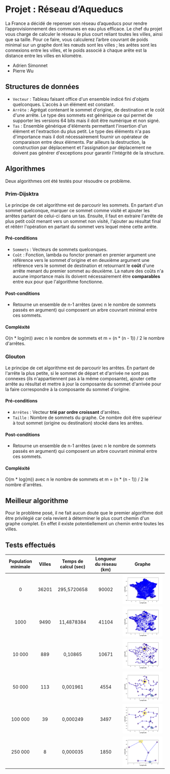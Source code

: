 # Projet : Réseau d’Aqueducs
La France a décidé de repenser son réseau d’aqueducs pour rendre l’approvisionnement des communes en eau plus efficace. Le chef du projet vous charge de calculer le réseau le plus court reliant toutes les villes, ainsi que sa taille. Pour ce faire, vous calculerez l’arbre couvrant de poids minimal sur un graphe dont les nœuds sont les villes ; les arêtes sont les connexions entre les villes, et le poids associé à chaque arête est la distance entre les villes en kilomètre.
- Adrien Simonnet
- Pierre Wu
## Structures de données
- `Vecteur` : Tableau faisant office d'un ensemble indicé fini d'objets quelconques. L'accès à un élément est constant.
- `Arrête` : Agrégat contenant le sommet d'origine, de destination et le coût d'une arrête. Le type des sommets est générique ce qui permet de supporter les versions 64 bits mais il doit être numérique et non signé.
- `Tas` : Ensemble générique d'éléments permettant l'insertion d'un élément et l'extraction du plus petit. Le type des éléments n'a pas d'importance mais il doit nécessairement fournir un opérateur de comparaison entre deux éléments. Par ailleurs la destruction, la construction par déplacement et l'assignation par déplacement ne doivent pas générer d'exceptions pour garantir l'intégrité de la structure.
## Algorithmes
Deux algorithmes ont été testés pour résoudre ce problème.
### Prim-Dijsktra
Le principe de cet algorithme est de parcourir les sommets. En partant d'un sommet quelconque, marquer ce sommet comme visité et ajouter les arrêtes partant de celui-ci dans un tas. Ensuite, il faut en extraire l'arrête de plus petit coût menant vers un sommet non visité, l'ajouter au résultat final et réitérr l'opération en partant du sommet vers lequel mène cette arrête.
#### Pré-conditions
- `Sommets` : Vecteurs de sommets quelconques.
- `Coût` : Fonction, lambda ou fonctor prenant en premier argument une référence vers le sommet d'origine et en deuxième argument une référence vers le sommet de destination et retournant le **coût** d'une arrête menant du premier sommet au deuxième. La nature des coûts n'a aucune importance mais ils doivent nécessairement être **comparables** entre eux pour que l'algorithme fonctionne.
#### Post-conditions
- Retourne un ensemble de n-1 arrêtes (avec n le nombre de sommets passés en argument) qui composent un arbre couvrant minimal entre ces sommets.
#### Compléxité
O(n * log(m)) avec n le nombre de sommets et m = (n * (n - 1)) / 2 le nombre d'arrêtes.
### Glouton
Le principe de cet algorithme est de parcourir les arrêtes. En partant de l'arrête la plus petite, si le sommet de départ et d'arrivée ne sont pas connexes (ils n'appartiennent pas à la même composante), ajouter cette arrête au résultat et mettre à jour la composante du sommet d'arrivée pour la faire correspondre à la composante du sommet d'origine.
#### Pré-conditions
- `Arrêtes` : Vecteur **trié par ordre croissant** d'arrêtes.
- `Taille` : Nombre de sommets du graphe. Ce nombre doit être supérieur à tout sommet (origine ou destination) stocké dans les arrêtes.
#### Post-conditions
- Retourne un ensemble de n-1 arrêtes (avec n le nombre de sommets passés en argument) qui composent un arbre couvrant minimal entre ces sommets.
#### Compléxité
O(m * log(m)) avec n le nombre de sommets et m = (n * (n - 1)) / 2 le nombre d'arrêtes.
## Meilleur algorithme
Pour le problème posé, il ne fait aucun doute que le premier algorithme doit être privilégié car cela revient à déterminer le plus court chemin d'un graphe complet. En effet il existe potentiellement un chemin entre toutes les villes.
## Tests effectués
Population minimale  | Villes | Temps de calcul (sec) | Longueur du réseau (km) | Graphe
:------------------: | :----: | :-------------------: | :---------------------: | :----:
0                    | 36201  | 295,5720658           | 90002                   | ![0 habitant et plus](./Rapport/0.png "0 habitant et plus")
1000                 | 9490   | 11,4878384            | 41104                   | ![1 000 habitants et plus](./Rapport/1000.png "1 000 habitants et plus")
10 000               | 889    | 0,10865               | 10671                   | ![10 000 habitants et plus](./Rapport/10000.png "10 000 habitants et plus")
50 000               | 113    | 0,001961              | 4554                    | ![50 000 habitants et plus](./Rapport/50000.png "50 000 habitants et plus")
100 000              | 39     | 0,000249              | 3497                    | ![100 000 habitants et plus](./Rapport/100000.png "100 000 habitants et plus")
250 000              | 8      | 0,000035              | 1850                    | ![250 000 habitants et plus](./Rapport/250000.png "250 000 habitants et plus")
